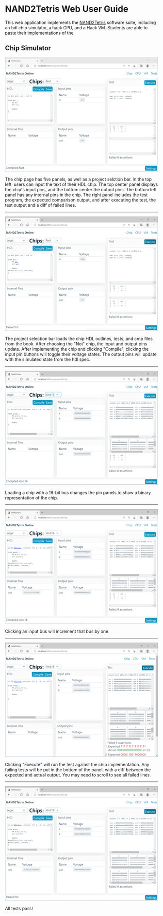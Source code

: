 # NAND2Tetris Web User Guide

This web application implements the [NAND2Tetris](https://nand2tetris.org) software suite, including an hdl chip simulator, a hack CPU, and a Hack VM. Students are able to paste their implementations of the

## Chip Simulator

![Empty Chip](./01_chip_empty.png)

The chip page has five panels, as well as a project selction bar.
In the top left, users can input the text of their HDL chip.
The top center panel displays the chip's input pins, and the bottom center the output pins.
The bottom left panel has any internal pins in the chip.
The right panel includes the test program, the expected comparison output, and after executing the test, the test output and a diff of failed lines.

---

![Simple Not Chip](./02_chip_simple_nand.png)

The project selection bar loads the chip HDL outlines, tests, and cmp files from the book.
After choosing the "Not" chip, the input and output pins update.
After implementing the chip and clicking "Compile", clicking the input pin buttons will toggle their voltage states.
The output pins will update with the simulated state from the hdl spec.

---

![Complex Chip](./03_chip_complex.png)

Loading a chip with a 16-bit bus changes the pin panels to show a binary representation of the chip.

---

![Implemented Complex Chip](./04_chip_complex_implemented.png)

Clicking an input bus will increment that bus by one.

---

![Complex Chip Pins](./05_chip_complex_failed_test.png)

Clicking "Execute" will run the test against the chip implementation.
Any failing tests will be put in the bottom of the panel, with a diff between the expected and actual output.
You may need to scroll to see all failed lines.

---

![Passed Chip Test](./06_chip_complex_passed_test.png)

All tests pass!
